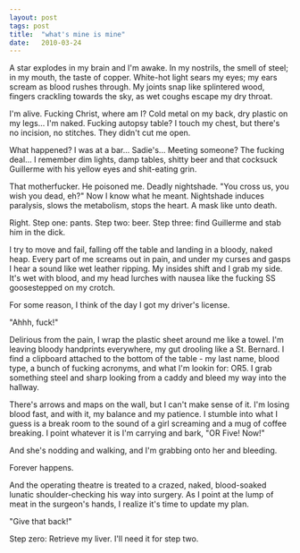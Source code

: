 ```yaml
---
layout: post
tags: post
title:  "what's mine is mine"
date:   2010-03-24
---
```


A star explodes in my brain and I'm awake. In my nostrils, the smell of steel; in my mouth, the taste of copper. White-hot light sears my eyes; my ears scream as blood rushes through. My joints snap like splintered wood, fingers crackling towards the sky, as wet coughs escape my dry throat.

I'm alive. Fucking Christ, where am I? Cold metal on my back, dry plastic on my legs... I'm naked. Fucking autopsy table? I touch my chest, but there's no incision, no stitches. They didn't cut me open.

What happened? I was at a bar... Sadie's... Meeting someone? The fucking deal... I remember dim lights, damp tables, shitty beer and that cocksuck Guillerme with his yellow eyes and shit-eating grin.

That motherfucker. He poisoned me. Deadly nightshade. "You cross us, you wish you dead, eh?" Now I know what he meant. Nightshade induces paralysis, slows the metabolism, stops the heart. A mask like unto death.

Right. Step one: pants. Step two: beer. Step three: find Guillerme and stab him in the dick.

I try to move and fail, falling off the table and landing in a bloody, naked heap. Every part of me screams out in pain, and under my curses and gasps I hear a sound like wet leather ripping. My insides shift and I grab my side. It's wet with blood, and my head lurches with nausea like the fucking SS goosestepped on my crotch.

For some reason, I think of the day I got my driver's license.

"Ahhh, fuck!"

Delirious from the pain, I wrap the plastic sheet around me like a towel. I'm leaving bloody handprints everywhere, my gut drooling like a St. Bernard. I find a clipboard attached to the bottom of the table - my last name, blood type, a bunch of fucking acronyms, and what I'm lookin for: OR5. I grab something steel and sharp looking from a caddy and bleed my way into the hallway.

There's arrows and maps on the wall, but I can't make sense of it. I'm losing blood fast, and with it, my balance and my patience. I stumble into what I guess is a break room to the sound of a girl screaming and a mug of coffee breaking. I point whatever it is I'm carrying and bark, "OR Five! Now!"

And she's nodding and walking, and I'm grabbing onto her and bleeding.

Forever happens.

And the operating theatre is treated to a crazed, naked, blood-soaked lunatic shoulder-checking his way into surgery. As I point at the lump of meat in the surgeon's hands, I realize it's time to update my plan.

"Give that back!"

Step zero: Retrieve my liver. I'll need it for step two.
